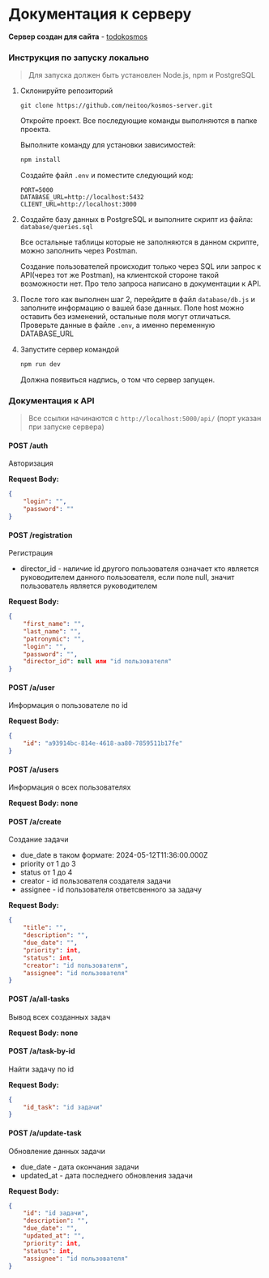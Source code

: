 # Документация к серверу
**Сервер создан для сайта** - [todokosmos](https://github.com/neitoo/todokosmos)

### Инструкция по запуску локально
> Для запуска должен быть установлен Node.js, npm и PostgreSQL

1. Склонируйте репозиторий 
   
   ```git
   git clone https://github.com/neitoo/kosmos-server.git
   ```
   Откройте проект. Все последующие команды выполняются в папке проекта.

   Выполните команду для установки зависимостей:
   ```powershell
   npm install
   ```

   Создайте файл ```.env``` и поместите следующий код:
   ```env
   PORT=5000
   DATABASE_URL=http://localhost:5432
   CLIENT_URL=http://localhost:3000
   ```
2. Создайте базу данных в PostgreSQL и выполните скрипт из файла:
    ```database/queries.sql```
    
    Все остальные таблицы которые не заполняются в данном скрипте, можно заполнить через Postman.
    
    Создание пользователей происходит только через SQL или запрос к API(через тот же Postman), на клиентской стороне такой возможности нет. Про тело запроса написано в документации к API.

3. После того как выполнен шаг 2, перейдите в файл ```database/db.js``` и заполните информацию о вашей базе данных. Поле host можно оставить без изменений, остальные поля могут отличаться.
Проверьте данные в файле ```.env```, а именно переменную DATABASE_URL
4. Запустите сервер командой 

    ```powershell
    npm run dev
    ```
    Должна появиться надпись, о том что сервер запущен.

### Документация к API
> Все ссылки начинаются с ```http://localhost:5000/api/``` (порт указан при запуске сервера)

#### POST /auth
Авторизация

**Request Body:**
```json
{
    "login": "",
    "password": ""
}
```

#### POST /registration
Регистрация

* director_id - наличие id другого пользователя означает кто является руководителем данного пользователя, если поле null, значит пользователь является руководителем

**Request Body:**
```json
{
    "first_name": "",
    "last_name": "",
    "patronymic": "",
    "login": "",
    "password": "",
    "director_id": null или "id пользователя"
}
```

#### POST /a/user
Информация о пользователе по id

**Request Body:**
```json
{
    "id": "a93914bc-814e-4618-aa80-7859511b17fe"
}
```

#### POST /a/users
Информация о всех пользователях

**Request Body: none**

#### POST /a/create
Создание задачи

* due_date в таком формате: 2024-05-12T11:36:00.000Z
* priority от 1 до 3
* status от 1 до 4
* creator - id пользователя создателя задачи
* assignee - id пользователя ответсвенного за задачу

**Request Body:**
```json
{
    "title": "",
    "description": "",
    "due_date": "",
    "priority": int,
    "status": int,
    "creator": "id пользователя",
    "assignee": "id пользователя"
}
```

#### POST /a/all-tasks
Вывод всех созданных задач

**Request Body: none**

#### POST /a/task-by-id
Найти задачу по id

**Request Body:**
```json
{
    "id_task": "id задачи"
}
```

#### POST /a/update-task
Обновление данных задачи

* due_date - дата окончания задачи
* updated_at - дата последнего обновления задачи

**Request Body:**
```json
{
    "id": "id задачи",
    "description": "",
    "due_date": "",
    "updated_at": "",
    "priority": int,
    "status": int,
    "assignee": "id пользователя"
}
```
